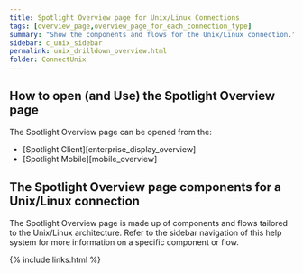 ```yaml
---
title: Spotlight Overview page for Unix/Linux Connections
tags: [overview_page,overview_page_for_each_connection_type]
summary: "Show the components and flows for the Unix/Linux connection."
sidebar: c_unix_sidebar
permalink: unix_drilldown_overview.html
folder: ConnectUnix
---
```



## How to open (and Use) the Spotlight Overview page
The Spotlight Overview page can be opened from the:

* [Spotlight Client][enterprise_display_overview]
* [Spotlight Mobile][mobile_overview]

## The Spotlight Overview page components for a Unix/Linux connection
The Spotlight Overview page is made up of components and flows tailored to the Unix/Linux architecture. Refer to the sidebar navigation of this help system for more information on a specific component or flow.


{% include links.html %}
